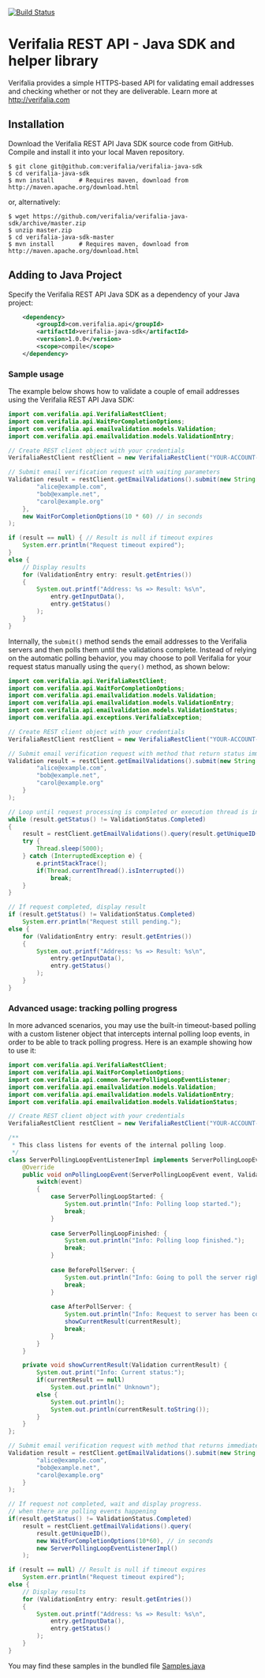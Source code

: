[![Build Status](https://travis-ci.org/verifalia/verifalia-java-sdk.png?branch=master)](https://travis-ci.org/verifalia/verifalia-java-sdk)

Verifalia REST API - Java SDK and helper library
================================================

Verifalia provides a simple HTTPS-based API for validating email addresses and checking whether or not they are deliverable. 
Learn more at http://verifalia.com

## Installation ##

Download the Verifalia REST API Java SDK source code from GitHub.
Compile and install it into your local Maven repository.

```shell
$ git clone git@github.com:verifalia/verifalia-java-sdk
$ cd verifalia-java-sdk
$ mvn install       # Requires maven, download from http://maven.apache.org/download.html
```
or, alternatively:

```shell
$ wget https://github.com/verifalia/verifalia-java-sdk/archive/master.zip
$ unzip master.zip
$ cd verifalia-java-sdk-master
$ mvn install       # Requires maven, download from http://maven.apache.org/download.html
```

## Adding to Java Project ##

Specify the Verifalia REST API Java SDK as a dependency of your Java project:

```xml
  	<dependency>
  		<groupId>com.verifalia.api</groupId>
  		<artifactId>verifalia-java-sdk</artifactId>
  		<version>1.0.0</version>
		<scope>compile</scope>
  	</dependency>
```


### Sample usage ###

The example below shows how to validate a couple of email addresses using the Verifalia REST API Java SDK:

```java
import com.verifalia.api.VerifaliaRestClient;
import com.verifalia.api.WaitForCompletionOptions;
import com.verifalia.api.emailvalidation.models.Validation;
import com.verifalia.api.emailvalidation.models.ValidationEntry;

// Create REST client object with your credentials
VerifaliaRestClient restClient = new VerifaliaRestClient("YOUR-ACCOUNT-SID", "YOUR-AUTH-TOKEN");

// Submit email verification request with waiting parameters
Validation result = restClient.getEmailValidations().submit(new String[] { 
		"alice@example.com",
		"bob@example.net",
		"carol@example.org"
	},
	new WaitForCompletionOptions(10 * 60) // in seconds
);

if (result == null) { // Result is null if timeout expires
	System.err.println("Request timeout expired");
}
else {
	// Display results
	for (ValidationEntry entry: result.getEntries())
	{
		System.out.printf("Address: %s => Result: %s\n",
			entry.getInputData(),
			entry.getStatus()
		);
	}
}
```

Internally, the `submit()` method sends the email addresses to the Verifalia servers and then polls them until the validations complete.
Instead of relying on the automatic polling behavior, you may choose to poll Verifalia for your request status manually using the `query()` method, as shown below:

```java
import com.verifalia.api.VerifaliaRestClient;
import com.verifalia.api.WaitForCompletionOptions;
import com.verifalia.api.emailvalidation.models.Validation;
import com.verifalia.api.emailvalidation.models.ValidationEntry;
import com.verifalia.api.emailvalidation.models.ValidationStatus;
import com.verifalia.api.exceptions.VerifaliaException;

// Create REST client object with your credentials
VerifaliaRestClient restClient = new VerifaliaRestClient("YOUR-ACCOUNT-SID", "YOUR-AUTH-TOKEN");

// Submit email verification request with method that return status immediately
Validation result = restClient.getEmailValidations().submit(new String[] { 
		"alice@example.com",
		"bob@example.net",
		"carol@example.org"
	}
);

// Loop until request processing is completed or execution thread is interrupted
while (result.getStatus() != ValidationStatus.Completed)
{
	result = restClient.getEmailValidations().query(result.getUniqueID(), WaitForCompletionOptions.DontWait);
	try {
		Thread.sleep(5000);
	} catch (InterruptedException e) {
		e.printStackTrace();
		if(Thread.currentThread().isInterrupted())
			break;
	}
}

// If request completed, display result
if (result.getStatus() != ValidationStatus.Completed)
	System.err.println("Request still pending.");
else {
	for (ValidationEntry entry: result.getEntries())
	{
		System.out.printf("Address: %s => Result: %s\n",
			entry.getInputData(),
			entry.getStatus()
		);
	}
}
```

### Advanced usage: tracking polling progress ###

In more advanced scenarios, you may use the built-in timeout-based polling with a custom listener object that intercepts internal polling loop events, in order to be able to track polling progress.
Here is an example showing how to use it:

```java
import com.verifalia.api.VerifaliaRestClient;
import com.verifalia.api.WaitForCompletionOptions;
import com.verifalia.api.common.ServerPollingLoopEventListener;
import com.verifalia.api.emailvalidation.models.Validation;
import com.verifalia.api.emailvalidation.models.ValidationEntry;
import com.verifalia.api.emailvalidation.models.ValidationStatus;

// Create REST client object with your credentials
VerifaliaRestClient restClient = new VerifaliaRestClient("YOUR-ACCOUNT-SID", "YOUR-AUTH-TOKEN");

/**
 * This class listens for events of the internal polling loop.
 */
class ServerPollingLoopEventListenerImpl implements ServerPollingLoopEventListener {
	@Override
	public void onPollingLoopEvent(ServerPollingLoopEvent event, Validation currentResult) {
		switch(event)
		{
			case ServerPollingLoopStarted: {
				System.out.println("Info: Polling loop started.");
				break;
			}
			
			case ServerPollingLoopFinished: {
				System.out.println("Info: Polling loop finished.");
				break;
			}
			
			case BeforePollServer: {
				System.out.println("Info: Going to poll the server right now...");
				break;
			}
			
			case AfterPollServer: {
				System.out.println("Info: Request to server has been completed.");
				showCurrentResult(currentResult);
				break;
			}
		}
	}

	private void showCurrentResult(Validation currentResult) {
		System.out.print("Info: Current status:");
		if(currentResult == null)
			System.out.println(" Unknown");
		else {
			System.out.println();
			System.out.println(currentResult.toString());
		}				
	}
};

// Submit email verification request with method that returns immediately
Validation result = restClient.getEmailValidations().submit(new String[] { 
		"alice@example.com",
		"bob@example.net",
		"carol@example.org"
	}
);

// If request not completed, wait and display progress.
// when there are polling events happening
if(result.getStatus() != ValidationStatus.Completed)
	result = restClient.getEmailValidations().query(
		result.getUniqueID(), 
		new WaitForCompletionOptions(10*60), // in seconds
		new ServerPollingLoopEventListenerImpl()
	);

if (result == null) // Result is null if timeout expires
	System.err.println("Request timeout expired");
else {
	// Display results
	for (ValidationEntry entry: result.getEntries())
	{
		System.out.printf("Address: %s => Result: %s\n",
			entry.getInputData(),
			entry.getStatus()
		);
	}
}
```

You may find these samples in the bundled file [Samples.java](https://github.com/verifalia/verifalia-java-sdk/tree/master/src/main/java/com/verifalia/api/samples/Samples.java)
